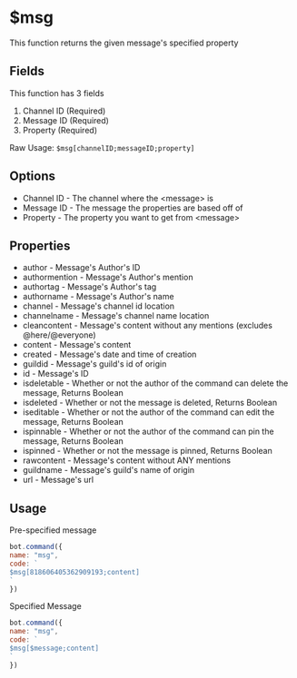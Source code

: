 # $msg

This function returns the given message's specified property

## Fields

This function has 3 fields

1. Channel ID \(Required\)
2. Message ID \(Required\)
3. Property \(Required\)

Raw Usage: `$msg[channelID;messageID;property]`

## Options

* Channel ID - The channel where the &lt;message&gt; is
* Message ID - The message the properties are based off of
* Property - The property you want to get from &lt;message&gt;

## Properties

* author - Message's Author's ID
* authormention - Message's Author's mention
* authortag - Message's Author's tag
* authorname - Message's Author's name
* channel - Message's channel id location
* channelname - Message's channel name location
* cleancontent - Message's content without any mentions \(excludes @here/@everyone\)
* content - Message's content
* created - Message's date and time of creation
* guildid - Message's guild's id of origin
* id - Message's ID
* isdeletable - Whether or not the author of the command can delete the message, Returns Boolean
* isdeleted - Whether or not the message is deleted, Returns Boolean
* iseditable - Whether or not the author of the command can edit the message, Returns Boolean
* ispinnable - Whether or not the author of the command can pin the message, Returns Boolean
* ispinned - Whether or not the message is pinned, Returns Boolean
* rawcontent - Message's content without ANY mentions
* guildname - Message's guild's name of origin
* url - Message's url

## Usage

Pre-specified message

```javascript
bot.command({
name: "msg",
code: `
$msg[818606405362909193;content]
`
})
```

Specified Message

```javascript
bot.command({
name: "msg",
code: `
$msg[$message;content]
`
})
```

